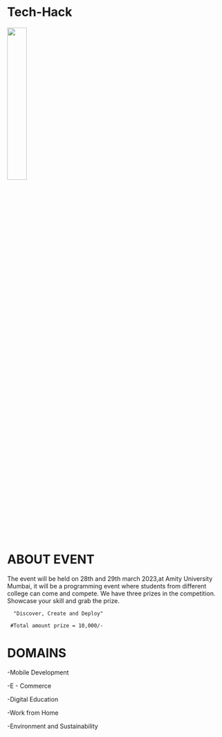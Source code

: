 # Tech-Hack
<image src="https://user-images.githubusercontent.com/125008362/218250743-7913118f-97bd-4b81-99b2-b60ae789145d.png" width=30% height=30%> 

# ABOUT EVENT

The event will be held on 28th and 29th march 2023,at Amity University Mumbai, it will be a programming event where students from different college can come and compete.
We have three prizes in the competition. Showcase your skill and grab the prize.

      "Discover, Create and Deploy" 

     #Total amount prize = 10,000/-
     
# DOMAINS
  
-Mobile Development
      
-E - Commerce
      
-Digital Education
      
-Work from Home
      
-Environment and Sustainability
